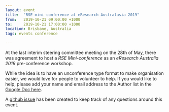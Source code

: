 ```yaml
---
layout: event
title:  "RSE mini-conference at eResearch Australasia 2019"
from:   2019-10-21 09:00:00 +1000
to:     2019-10-21 17:00:00 +1000
location: Brisbane, Australia
tags: events conference

---
```


At the last interim steering committee meeting on the 28th of May, 
there was agreement to host a *RSE Mini-conference* as an 
*eResearch Australia  2019* pre-conference workshop.

While the idea is to have an unconference type format to make 
organisation easier, we would love for people to volunteer to help. 
If you would like to help, please add your name and email address to the
 Author list in the [Google Doc here](https://docs.google.com/document/d/1BAdBgRV8FNypmIagz_div1XnrNF0OajNj4kiC5uSgFk/edit?usp=sharing).


A [github issue](https://github.com/rse-aunz/rse-au/issues/65) 
has been created to keep track of any questions around this event.

